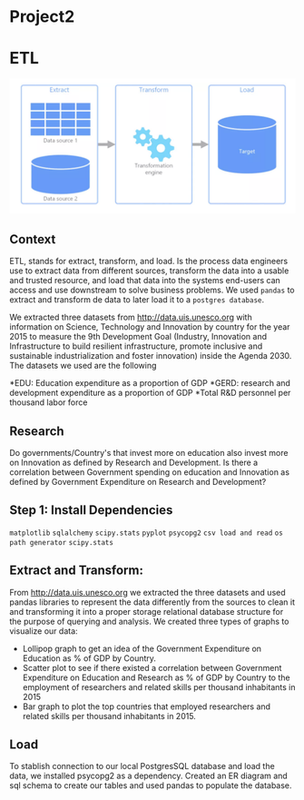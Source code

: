 # Project2

# ETL

![ETL](Images/ETL.png)

## Context
ETL, stands for extract, transform, and load. Is the process data engineers use to extract data from different sources, transform the data into a usable and trusted resource, and load that data into the systems end-users can access and use downstream to solve business problems.  We used `pandas` to extract and transform de data to later load it to a `postgres database`.

We extracted three datasets from http://data.uis.unesco.org with information on Science, Technology and Innovation by country for the year 2015 to measure the 9th Development Goal (Industry, Innovation and Infrastructure to build resilient infrastructure, promote inclusive and sustainable industrialization and foster innovation) inside the Agenda 2030. The datasets we used are the following

*EDU: Education expenditure as a proportion of GDP
*GERD: research and development expenditure as a proportion of GDP
*Total R&D personnel per thousand labor force

## Research 

Do governments/Country's that invest more on education also invest more on Innovation as defined by Research and Development.   Is there a correlation between Government spending on education and Innovation as defined by Government Expenditure on Research and Development?



## Step 1: Install Dependencies

`matplotlib` 
`sqlalchemy`
`scipy.stats` 
`pyplot`
`psycopg2`
`csv load and read`
`os path generator`
`scipy.stats`

## Extract and Transform: 

From http://data.uis.unesco.org we extracted the three datasets and used pandas libraries to represent the data differently from the sources to clean it and transforming it into a proper storage relational database structure for the purpose of querying and analysis. We created three types of graphs to visualize our data:

* Lollipop graph to get an idea of the Government Expenditure on Education as % of GDP by Country.
* Scatter plot to see if there existed a correlation between Government Expenditure on Education and Research as % of GDP by Country to the employment of researchers and related skills per thousand inhabitants in 2015
* Bar graph to plot the top countries that employed researchers and related skills per thousand inhabitants in 2015.


## Load

To stablish connection to our local PostgresSQL database and load the data, we installed psycopg2 as a dependency.  Created an ER diagram and sql schema to create our tables and used pandas to populate the database.



